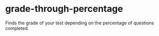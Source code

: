 # grade-through-percentage
Finds the grade of your test depending on the percentage of questions completed.

